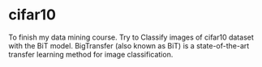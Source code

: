 # cifar10
To finish my data mining course.
Try to Classify images of cifar10 dataset with the BiT model.
BigTransfer (also known as BiT) is a state-of-the-art transfer learning method for image classification. 
